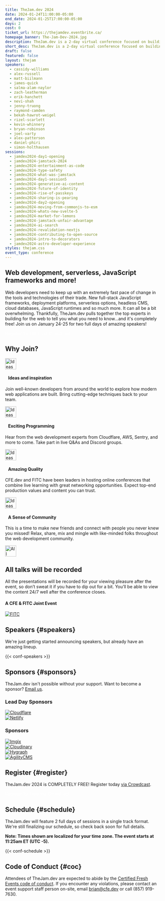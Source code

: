 ```yaml
---
title: TheJam.dev 2024
date: 2024-01-24T11:00:00-05:00
end_date: 2024-01-25T17:00:00-05:00
days: 2
cost: 0
ticket_url: https://thejamdev.eventbrite.ca/
homepage_banner: The-Jam-Dev-2024.jpg
description: TheJam.dev is a 2-day virtual conference focused on building modern web applications using full stack JavaScript, static site generators, serverless and more.
short_desc: TheJam.dev is a 2-day virtual conference focused on building modern web applications using full stack JavaScript, static site generators, serverless and more.
draft: false
featured: false
layout: thejam
speakers:
  - cassidy-williams
  - alex-russell
  - matt-biilmann
  - james-quick
  - salma-alam-naylor
  - zach-leatherman
  - erik-hanchett
  - nevi-shah
  - jenny-truong
  - raymond-camden
  - bekah-hawrot-weigel
  - rizel-scarlett
  - kevin-whinnery
  - bryan-robinson
  - joel-varty
  - alex-patterson
  - daniel-phiri
  - simon-holthausen
sessions:
  - jamdev2024-day1-opening
  - jamdev2024-jamstack-2024
  - jamdev2024-entertainment-as-code
  - jamdev2024-type-safety
  - jamdev2024-what-was-jamstack
  - jamdev2024-day1-session5
  - jamdev2024-generative-ai-content
  - jamdev2024-future-of-identity
  - jamdev2024-rise-of-passkeys
  - jamdev2024-sharing-is-pearing
  - jamdev2024-day2-opening
  - jamdev2024-moving-from-commonjs-to-esm
  - jamdev2024-whats-new-svelte-5
  - jamdev2024-market-for-lemons
  - jamdev2024-jamstack-unfair-advantage
  - jamdev2024-ai-search
  - jamdev2024-revalidation-nextjs
  - jamdev2024-contributing-to-open-source
  - jamdev2024-intro-to-decorators
  - jamdev2024-astro-developer-experience
styles: thejam.css
event_type: conference
---
```


## Web development, serverless, JavaScript frameworks and more!

Web developers need to keep up with an extremely fast pace of change in the tools and technologies of their trade. New full-stack JavaScript frameworks, deployment platforms, serverless options, headless CMS, cloud databases, JavaScript runtimes and so much more. It can all be a bit overwhelming. Thankfully, TheJam.dev pulls together the top experts in building for the web to tell you what you need to know...and it's completely free! Join us on January 24-25 for two full days of amazing speakers!

<div class="flex items-center justify-center w-full mt-8 mb-8">
<a class="button" style="text-decoration:none;color:#FFF" href="https://www.crowdcast.io/c/thejamdev" target="_blank">
 Register for FREE via Crowdcast
</a>
</div>

## Why Join?

<div class="container px-6 mx-auto mt-8">
  <div class="grid gap-8 lg:grid-cols-2">
    <article>
      <div class="flex items-center mb-8">
      <p><img src="/img/thejam/iconmonstr-idea-7-1.svg" alt="Ideas and Inspiration" width="36" height="36"></p>
      <h4 style="margin-left:.7em">Ideas and inspiration</h4>
      </div>
      <p class="text-base">Join well-known developers from around the world to explore how modern web applications are built. Bring cutting-edge techniques back to your team.</p>
    </article>
    <article>
      <div class="flex items-center mb-8">
      <p><img src="/img/thejam/iconmonstr-rocket-14-1.svg" alt="Ideas and Inspiration" width="36" height="36"></p>
      <h4 style="margin-left:.7em">Exciting Programming</h4>
      </div>
      <p class="text-base">Hear from the web development experts from Cloudflare, AWS, Sentry, and more to come. Take part in live Q&As and Discord groups.</p>
    </article>
    <article>
      <div class="flex items-center mb-8">
      <p><img src="/img/thejam/iconmonstr-thumb-15-1.svg" alt="Ideas and Inspiration" width="36" height="36"></p>
      <h4 style="margin-left:.7em">Amazing Quality</h4>
      </div>
      <p class="text-base">CFE.dev and FITC have been leaders in hosting online conferences that combine live learning with great networking opportunities. Expect top-end production values and content you can trust.</p>
    </article>
    <article>
      <div class="flex items-center mb-8">
      <p><img src="/img/thejam/iconmonstr-friend-3-1.svg" alt="Ideas and Inspiration" width="36" height="36"></p>
      <h4 style="margin-left:.7em">A Sense of Community</h4>
      </div>
      <p class="text-base">This is a time to make new friends and connect with people you never knew you missed! Relax, share, mix and mingle with like-minded folks throughout the web development community.</p>
    </article>
  </div>
</div>

<section class="border border-gray-300 rounded mt-28">
  <div class="flex flex-col items-center justify-center p-6 pt-6 pb-4 text-center rounded highlight-pattern-signal">
    <div class="flex items-center justify-center flex-shrink-0 w-24 h-24 mr-4 -mt-20 rounded-full bg-lightBlue" aria-hidden="true">
      <img src="/img/thejam/iconmonstr-video-camera-1-1.svg" alt="All talks will be recorded" width="36" height="36">
    </div>
    <h2 class="mt-4 mb-2 text-3xl font-bold leading-tight text-blue">All talks will be recorded</a></h2>
  </div>
  <div class="p-6">
    All the presentations will be recorded for your viewing pleasure after the event, so don’t sweat it if you have to dip out for a bit. You’ll be able to view the content 24/7 well after the conference closes.
  </div>
</section>

#### A CFE & FITC Joint Event

[![FITC](/img/sponsors/fitc.png)](https://fitc.ca)

## Speakers {#speakers}

We're just getting started announcing speakers, but already have an amazing lineup.

{{< conf-speakers >}}

## Sponsors {#sponsors}

TheJam.dev isn't possible without your support. Want to become a sponsor? [Email us](mailto:brian@cfe.dev).

<section>
    <h3 id="lead-day-sponsors" class="mb-6 text-2xl font-bold">Lead Day Sponsors</h3>
    <div class="flex grid gap-8 mb-6 lg:grid-cols-2">
        <article class="flex flex-row items-center">
            <div>
                <a href="https://cloudflare.com/"><img src="/img/sponsors/cloudflare.png" alt="Cloudflare"></a>
            </div>
        </article>
        <article class="flex flex-row items-center">
            <div>
                <a href="https://netlify.com/"><img src="/img/sponsors/netlify.png" alt="Netlify"></a>
            </div>
        </article>
    </div>
    <h3 id="sponsors" class="mb-6 pt-6 text-2xl font-bold">Sponsors</h3>
    <div class="flex grid gap-8 mb-6 lg:grid-cols-2">
        <article class="flex flex-row items-center">
            <div>
                <a href="https://imgix.com/"><img src="/img/sponsors/imgix.png" alt="Imgix"></a>
            </div>
        </article>
        <article class="flex flex-row items-center">
            <div>
                <a href="https://cloudinary.com/"><img src="/img/sponsors/Cloudinary.png" alt="Cloudinary"></a>
            </div>
        </article>
        <article class="flex flex-row items-center">
            <div>
                <a href="https://hygraph.com/"><img src="/img/sponsors/hygraph.png" alt="Hygraph"></a>
            </div>
        </article>
         <article class="flex flex-row items-center">
            <div>
                <a href="https://agilitycms.com/"><img src="/img/sponsors/agilitycms.png" alt="AgilityCMS"></a>
            </div>
        </article>
    </div>
</section>

## Register {#register}

TheJam.dev 2024 is COMPLETELY FREE! Register today [via Crowdcast](https://www.crowdcast.io/c/thejamdev).

<div class="flex items-center justify-center w-full mt-8 mb-8">
<a class="button" style="text-decoration:none;color:#FFF" href="https://www.crowdcast.io/c/thejamdev">
 Register for Free Via Crowdcast
</a>
</div>

## Schedule {#schedule}

TheJam.dev will feature 2 full days of sessions in a single track format. We're still finalizing our schedule, so check back soon for full details.

**Note: Times shown are localized for your time zone. The event starts at 11:25am ET (UTC -5).**

{{< conf-schedule >}}


## Code of Conduct {#coc}

Attendees of TheJam.dev are expected to abide by the [Certified Fresh Events code of conduct](/conduct). If you encounter any violations, please contact an event support staff person on-site, email [brian@cfe.dev](mailto:brian@cfe.dev) or call (857) 919-7630.
